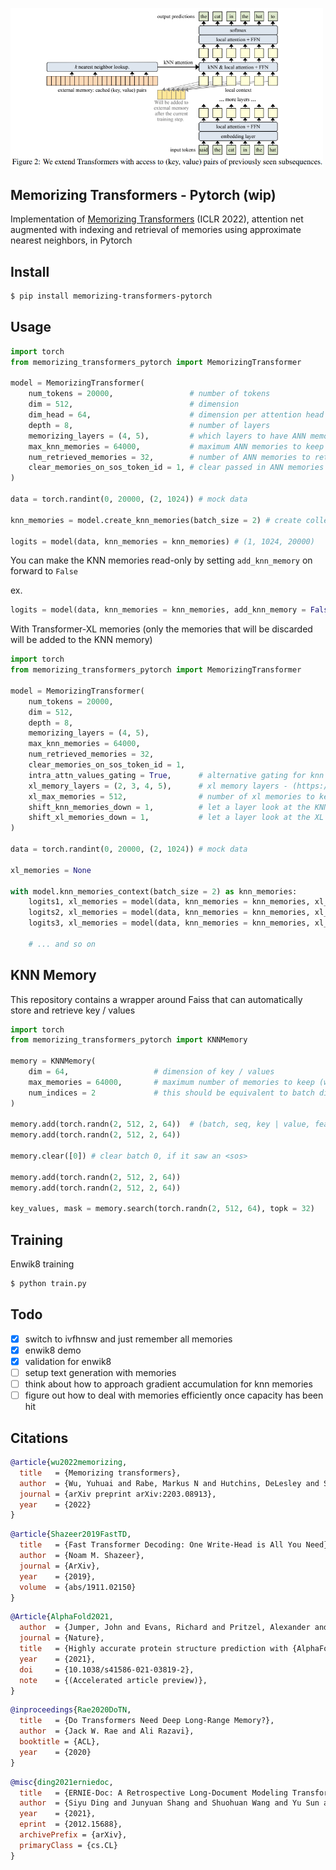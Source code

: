 <img src="./diagram.png" width="500px"></img>

## Memorizing Transformers - Pytorch (wip)

Implementation of <a href="https://arxiv.org/abs/2203.08913">Memorizing Transformers</a> (ICLR 2022), attention net augmented with indexing and retrieval of memories using approximate nearest neighbors, in Pytorch

## Install

```bash
$ pip install memorizing-transformers-pytorch
```

## Usage

```python
import torch
from memorizing_transformers_pytorch import MemorizingTransformer

model = MemorizingTransformer(
    num_tokens = 20000,                 # number of tokens
    dim = 512,                          # dimension
    dim_head = 64,                      # dimension per attention head
    depth = 8,                          # number of layers
    memorizing_layers = (4, 5),         # which layers to have ANN memories
    max_knn_memories = 64000,           # maximum ANN memories to keep (once it hits this capacity, it will be reset for now, due to limitations in faiss' ability to remove entries)
    num_retrieved_memories = 32,        # number of ANN memories to retrieve
    clear_memories_on_sos_token_id = 1, # clear passed in ANN memories automatically for batch indices which contain this specified SOS token id - otherwise, you can also manually iterate through the ANN memories and clear the indices before the next iteration
)

data = torch.randint(0, 20000, (2, 1024)) # mock data

knn_memories = model.create_knn_memories(batch_size = 2) # create collection of KNN memories with the correct batch size (2 in example)

logits = model(data, knn_memories = knn_memories) # (1, 1024, 20000)
```

You can make the KNN memories read-only by setting `add_knn_memory` on forward to `False`

ex.

```python
logits = model(data, knn_memories = knn_memories, add_knn_memory = False) # knn memories will not be updated
```

With Transformer-XL memories (only the memories that will be discarded will be added to the KNN memory)

```python
import torch
from memorizing_transformers_pytorch import MemorizingTransformer

model = MemorizingTransformer(
    num_tokens = 20000,
    dim = 512,
    depth = 8,
    memorizing_layers = (4, 5),
    max_knn_memories = 64000,
    num_retrieved_memories = 32,
    clear_memories_on_sos_token_id = 1,
    intra_attn_values_gating = True,      # alternative gating for knn memory vs local memory, based on alphafold2 attention architecture
    xl_memory_layers = (2, 3, 4, 5),      # xl memory layers - (https://arxiv.org/abs/2007.03356 shows you do not need XL memory on all layers, just the latter ones) - if a KNNAttention layer ends up using XL memories, only the XL memories that will be discarded will be added to long term memory
    xl_max_memories = 512,                # number of xl memories to keep
    shift_knn_memories_down = 1,          # let a layer look at the KNN memories this number of layers above
    shift_xl_memories_down = 1,           # let a layer look at the XL memories this number of layers above, shown to enhance receptive field in ernie-doc paper
)

data = torch.randint(0, 20000, (2, 1024)) # mock data

xl_memories = None

with model.knn_memories_context(batch_size = 2) as knn_memories:
    logits1, xl_memories = model(data, knn_memories = knn_memories, xl_memories = xl_memories)
    logits2, xl_memories = model(data, knn_memories = knn_memories, xl_memories = xl_memories)
    logits3, xl_memories = model(data, knn_memories = knn_memories, xl_memories = xl_memories)

    # ... and so on
```

## KNN Memory

This repository contains a wrapper around Faiss that can automatically store and retrieve key / values

```python
import torch
from memorizing_transformers_pytorch import KNNMemory

memory = KNNMemory(
    dim = 64,                   # dimension of key / values
    max_memories = 64000,       # maximum number of memories to keep (will throw out the oldest memories for now if it overfills)
    num_indices = 2             # this should be equivalent to batch dimension, as each batch keeps track of its own memories, expiring when it sees a new document
)

memory.add(torch.randn(2, 512, 2, 64))  # (batch, seq, key | value, feature dim)
memory.add(torch.randn(2, 512, 2, 64))

memory.clear([0]) # clear batch 0, if it saw an <sos>

memory.add(torch.randn(2, 512, 2, 64))
memory.add(torch.randn(2, 512, 2, 64))

key_values, mask = memory.search(torch.randn(2, 512, 64), topk = 32)
```

## Training

Enwik8 training

```bash
$ python train.py
```

## Todo

- [x] switch to ivfhnsw and just remember all memories
- [x] enwik8 demo
- [x] validation for enwik8
- [ ] setup text generation with memories
- [ ] think about how to approach gradient accumulation for knn memories
- [ ] figure out how to deal with memories efficiently once capacity has been hit

## Citations

```bibtex
@article{wu2022memorizing,
  title   = {Memorizing transformers},
  author  = {Wu, Yuhuai and Rabe, Markus N and Hutchins, DeLesley and Szegedy, Christian},
  journal = {arXiv preprint arXiv:2203.08913},
  year    = {2022}
}
```

```bibtex
@article{Shazeer2019FastTD,
  title   = {Fast Transformer Decoding: One Write-Head is All You Need},
  author  = {Noam M. Shazeer},
  journal = {ArXiv},
  year    = {2019},
  volume  = {abs/1911.02150}
}
```

```bibtex
@Article{AlphaFold2021,
  author  = {Jumper, John and Evans, Richard and Pritzel, Alexander and Green, Tim and Figurnov, Michael and Ronneberger, Olaf and Tunyasuvunakool, Kathryn and Bates, Russ and {\v{Z}}{\'\i}dek, Augustin and Potapenko, Anna and Bridgland, Alex and Meyer, Clemens and Kohl, Simon A A and Ballard, Andrew J and Cowie, Andrew and Romera-Paredes, Bernardino and Nikolov, Stanislav and Jain, Rishub and Adler, Jonas and Back, Trevor and Petersen, Stig and Reiman, David and Clancy, Ellen and Zielinski, Michal and Steinegger, Martin and Pacholska, Michalina and Berghammer, Tamas and Bodenstein, Sebastian and Silver, David and Vinyals, Oriol and Senior, Andrew W and Kavukcuoglu, Koray and Kohli, Pushmeet and Hassabis, Demis},
  journal = {Nature},
  title   = {Highly accurate protein structure prediction with {AlphaFold}},
  year    = {2021},
  doi     = {10.1038/s41586-021-03819-2},
  note    = {(Accelerated article preview)},
}
```

```bibtex
@inproceedings{Rae2020DoTN,
  title   = {Do Transformers Need Deep Long-Range Memory?},
  author  = {Jack W. Rae and Ali Razavi},
  booktitle = {ACL},
  year    = {2020}
}
```

```bibtex
@misc{ding2021erniedoc,
  title   = {ERNIE-Doc: A Retrospective Long-Document Modeling Transformer},
  author  = {Siyu Ding and Junyuan Shang and Shuohuan Wang and Yu Sun and Hao Tian and Hua Wu and Haifeng Wang},
  year    = {2021},
  eprint  = {2012.15688},
  archivePrefix = {arXiv},
  primaryClass = {cs.CL}
}
```
